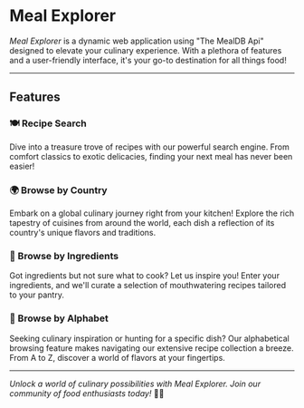 # Meal Explorer

_Meal Explorer_ is a dynamic web application using "The MealDB Api" designed to elevate your culinary experience. With a plethora of features and a user-friendly interface, it's your go-to destination for all things food!

---

## Features

### 🍽️ Recipe Search

Dive into a treasure trove of recipes with our powerful search engine. From comfort classics to exotic delicacies, finding your next meal has never been easier!

### 🌍 Browse by Country

Embark on a global culinary journey right from your kitchen! Explore the rich tapestry of cuisines from around the world, each dish a reflection of its country's unique flavors and traditions.

### 🥘 Browse by Ingredients

Got ingredients but not sure what to cook? Let us inspire you! Enter your ingredients, and we'll curate a selection of mouthwatering recipes tailored to your pantry.

### 📖 Browse by Alphabet

Seeking culinary inspiration or hunting for a specific dish? Our alphabetical browsing feature makes navigating our extensive recipe collection a breeze. From A to Z, discover a world of flavors at your fingertips.

---

_Unlock a world of culinary possibilities with Meal Explorer. Join our community of food enthusiasts today!_ 🍳🌟
